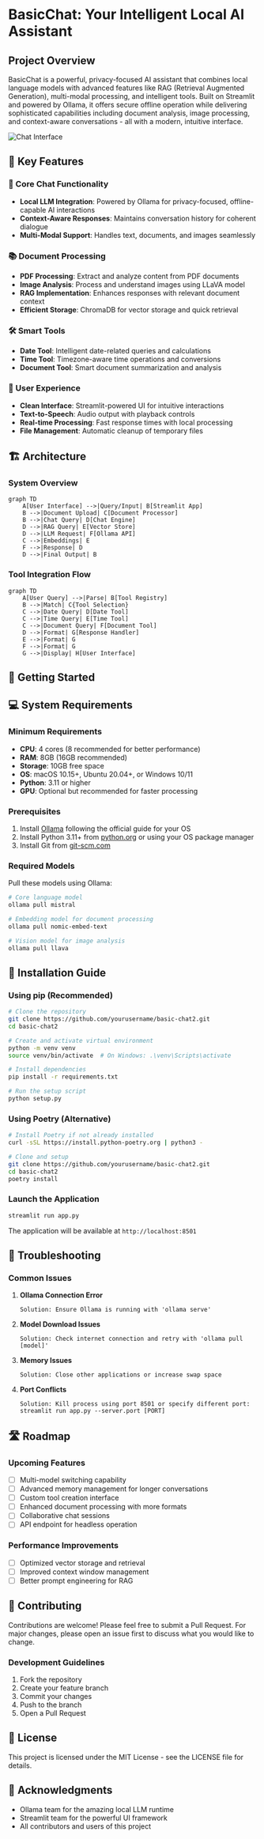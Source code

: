 # BasicChat: Your Intelligent Local AI Assistant

## Project Overview
BasicChat is a powerful, privacy-focused AI assistant that combines local language models with advanced features like RAG (Retrieval Augmented Generation), multi-modal processing, and intelligent tools. Built on Streamlit and powered by Ollama, it offers secure offline operation while delivering sophisticated capabilities including document analysis, image processing, and context-aware conversations - all with a modern, intuitive interface.

![Chat Interface](assets/chat-interface.png)

## 🌟 Key Features

### 🤖 Core Chat Functionality
- **Local LLM Integration**: Powered by Ollama for privacy-focused, offline-capable AI interactions
- **Context-Aware Responses**: Maintains conversation history for coherent dialogue
- **Multi-Modal Support**: Handles text, documents, and images seamlessly

### 📚 Document Processing
- **PDF Processing**: Extract and analyze content from PDF documents
- **Image Analysis**: Process and understand images using LLaVA model
- **RAG Implementation**: Enhances responses with relevant document context
- **Efficient Storage**: ChromaDB for vector storage and quick retrieval

### 🛠️ Smart Tools
- **Date Tool**: Intelligent date-related queries and calculations
- **Time Tool**: Timezone-aware time operations and conversions
- **Document Tool**: Smart document summarization and analysis

### 🎯 User Experience
- **Clean Interface**: Streamlit-powered UI for intuitive interactions
- **Text-to-Speech**: Audio output with playback controls
- **Real-time Processing**: Fast response times with local processing
- **File Management**: Automatic cleanup of temporary files

## 🏗️ Architecture

### System Overview
```mermaid
graph TD
    A[User Interface] -->|Query/Input| B[Streamlit App]
    B -->|Document Upload| C[Document Processor]
    B -->|Chat Query| D[Chat Engine]
    D -->|RAG Query| E[Vector Store]
    D -->|LLM Request| F[Ollama API]
    C -->|Embeddings| E
    F -->|Response| D
    D -->|Final Output| B
```

### Tool Integration Flow
```mermaid
graph TD
    A[User Query] -->|Parse| B[Tool Registry]
    B -->|Match| C{Tool Selection}
    C -->|Date Query| D[Date Tool]
    C -->|Time Query| E[Time Tool]
    C -->|Document Query| F[Document Tool]
    D -->|Format| G[Response Handler]
    E -->|Format| G
    F -->|Format| G
    G -->|Display| H[User Interface]
```

## 🚀 Getting Started

## 💻 System Requirements

### Minimum Requirements
- **CPU**: 4 cores (8 recommended for better performance)
- **RAM**: 8GB (16GB recommended)
- **Storage**: 10GB free space
- **OS**: macOS 10.15+, Ubuntu 20.04+, or Windows 10/11
- **Python**: 3.11 or higher
- **GPU**: Optional but recommended for faster processing

### Prerequisites
1. Install [Ollama](https://ollama.ai) following the official guide for your OS
2. Install Python 3.11+ from [python.org](https://python.org) or using your OS package manager
3. Install Git from [git-scm.com](https://git-scm.com)

### Required Models
Pull these models using Ollama:
```bash
# Core language model
ollama pull mistral

# Embedding model for document processing
ollama pull nomic-embed-text

# Vision model for image analysis
ollama pull llava
```

## 🚀 Installation Guide

### Using pip (Recommended)
```bash
# Clone the repository
git clone https://github.com/yourusername/basic-chat2.git
cd basic-chat2

# Create and activate virtual environment
python -m venv venv
source venv/bin/activate  # On Windows: .\venv\Scripts\activate

# Install dependencies
pip install -r requirements.txt

# Run the setup script
python setup.py
```

### Using Poetry (Alternative)
```bash
# Install Poetry if not already installed
curl -sSL https://install.python-poetry.org | python3 -

# Clone and setup
git clone https://github.com/yourusername/basic-chat2.git
cd basic-chat2
poetry install
```

### Launch the Application
```bash
streamlit run app.py
```
The application will be available at `http://localhost:8501`

## 🔧 Troubleshooting

### Common Issues

1. **Ollama Connection Error**
   ```
   Solution: Ensure Ollama is running with 'ollama serve'
   ```

2. **Model Download Issues**
   ```
   Solution: Check internet connection and retry with 'ollama pull [model]'
   ```

3. **Memory Issues**
   ```
   Solution: Close other applications or increase swap space
   ```

4. **Port Conflicts**
   ```
   Solution: Kill process using port 8501 or specify different port:
   streamlit run app.py --server.port [PORT]
   ```

## 🛣️ Roadmap

### Upcoming Features
- [ ] Multi-model switching capability
- [ ] Advanced memory management for longer conversations
- [ ] Custom tool creation interface
- [ ] Enhanced document processing with more formats
- [ ] Collaborative chat sessions
- [ ] API endpoint for headless operation

### Performance Improvements
- [ ] Optimized vector storage and retrieval
- [ ] Improved context window management
- [ ] Better prompt engineering for RAG

## 🤝 Contributing
Contributions are welcome! Please feel free to submit a Pull Request. For major changes, please open an issue first to discuss what you would like to change.

### Development Guidelines
1. Fork the repository
2. Create your feature branch
3. Commit your changes
4. Push to the branch
5. Open a Pull Request

## 📝 License
This project is licensed under the MIT License - see the LICENSE file for details.

## 🙏 Acknowledgments
- Ollama team for the amazing local LLM runtime
- Streamlit team for the powerful UI framework
- All contributors and users of this project
